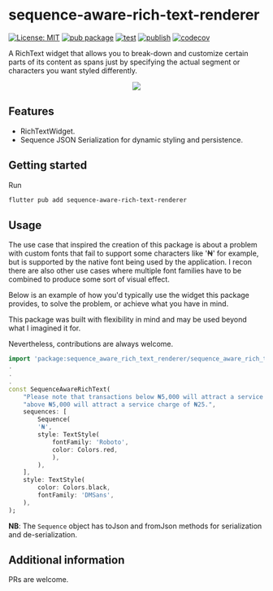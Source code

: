# sequence-aware-rich-text-renderer

[![License: MIT](https://img.shields.io/badge/License-MIT-yellow.svg)](https://opensource.org/licenses/MIT) [![pub package](https://img.shields.io/pub/v/sequence_aware_rich_text_renderer.svg)](https://pub.dev/packages/sequence_aware_rich_text_renderer) [![test](https://github.com/francis94c/sequence-aware-rich-text-renderer/actions/workflows/test.yaml/badge.svg)](https://github.com/francis94c/sequence-aware-rich-text-renderer/actions/workflows/test.yaml) [![publish](https://github.com/francis94c/sequence-aware-rich-text-renderer/actions/workflows/publish.yaml/badge.svg)](https://github.com/francis94c/sequence-aware-rich-text-renderer/actions/workflows/publish.yaml) [![codecov](https://codecov.io/github/francis94c/sequence-aware-rich-text-renderer/graph/badge.svg?token=rlr85HxF5B)](https://codecov.io/github/francis94c/sequence-aware-rich-text-renderer)

A RichText widget that allows you to break-down and customize certain parts of its content as spans just by specifying the actual segment or characters you want styled differently.

<div style="text-align: center;">
  <img src="https://github.com/francis94c/sequence-aware-rich-text-renderer/blob/master/screenshots/example.png?raw=true">
</div>

## Features

- RichTextWidget.
- Sequence JSON Serialization for dynamic styling and persistence.

## Getting started

Run

```bash
flutter pub add sequence-aware-rich-text-renderer
```

## Usage

The use case that inspired the creation of this package is about a problem with custom fonts that fail to support some characters like '₦' for example, but is supported by the native font being used by the application. I recon there are also other use cases where multiple font families have to be combined to produce some sort of visual effect.

Below is an example of how you'd typically use the widget this package provides, to solve the problem, or achieve what you have in mind.

This package was built with flexibility in mind and may be used beyond what I imagined it for.

Nevertheless, contributions are always welcome.

```dart
import 'package:sequence_aware_rich_text_renderer/sequence_aware_rich_text_renderer.dart';
.
.
.
const SequenceAwareRichText(
    "Please note that transactions below ₦5,000 will attract a service charge of ₦10, while transactions "
    "above ₦5,000 will attract a service charge of ₦25.",
    sequences: [
        Sequence(
        '₦',
        style: TextStyle(
            fontFamily: 'Roboto',
            color: Colors.red,
            ),
        ),
    ],
    style: TextStyle(
        color: Colors.black,
        fontFamily: 'DMSans',
    ),
);
```

**NB**: The `Sequence` object has toJson and fromJson methods for serialization and de-serialization.

## Additional information

PRs are welcome.
